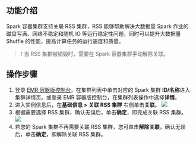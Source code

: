 ## 功能介绍
Spark 容器集群支持关联 RSS 集群，RSS 能够帮助解决大数据量 Spark 作业的磁盘写满、网络不稳定和随机 IO 等运行稳定性问题，同时可以提升大数据量 Shuffle 的性能，提高计算任务的运行速度和质量。
>! 当 RSS 集群被销毁时，需要在 Spark 容器集群手动解除关联。

## 操作步骤
1. 登录 [EMR 容器版控制台](https://console.cloud.tencent.com/emr/static/containerdeploy)，在集群列表中单击对应的 Spark 集群 **ID/名称**进入集群详情页。或登录 EMR 容器版控制台，在集群列表操作中选择**详情**。
2. 进入实例信息后，在**基础信息 > 关联 RSS 集群** 右侧单击**关联**。
![](https://qcloudimg.tencent-cloud.cn/raw/8f8378361273132fca52e7b3fb8ff726.png)
3. 根据需要选择 RSS 集群，确认无误后，单击**确定**，即完成关联 RSS 集群。
![](https://qcloudimg.tencent-cloud.cn/raw/602aa1e674c4a0c6b380175e9c9acd69.png)
4. 若您的 Spark 集群不再需要关联 RSS 集群，您可单击**解除关联**，确认无误后，单击**确定**，即解除关联 RSS 集群。
